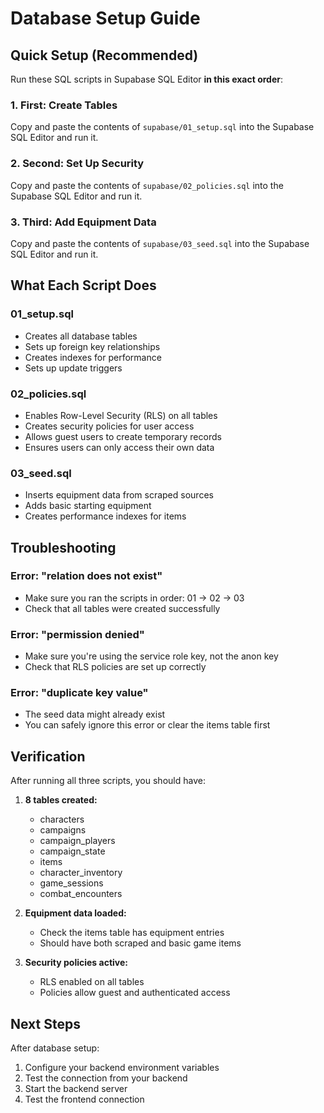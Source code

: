 # Database Setup Guide

## Quick Setup (Recommended)

Run these SQL scripts in Supabase SQL Editor **in this exact order**:

### 1. First: Create Tables
Copy and paste the contents of `supabase/01_setup.sql` into the Supabase SQL Editor and run it.

### 2. Second: Set Up Security
Copy and paste the contents of `supabase/02_policies.sql` into the Supabase SQL Editor and run it.

### 3. Third: Add Equipment Data
Copy and paste the contents of `supabase/03_seed.sql` into the Supabase SQL Editor and run it.

## What Each Script Does

### 01_setup.sql
- Creates all database tables
- Sets up foreign key relationships
- Creates indexes for performance
- Sets up update triggers

### 02_policies.sql
- Enables Row-Level Security (RLS) on all tables
- Creates security policies for user access
- Allows guest users to create temporary records
- Ensures users can only access their own data

### 03_seed.sql
- Inserts equipment data from scraped sources
- Adds basic starting equipment
- Creates performance indexes for items

## Troubleshooting

### Error: "relation does not exist"
- Make sure you ran the scripts in order: 01 → 02 → 03
- Check that all tables were created successfully

### Error: "permission denied"
- Make sure you're using the service role key, not the anon key
- Check that RLS policies are set up correctly

### Error: "duplicate key value"
- The seed data might already exist
- You can safely ignore this error or clear the items table first

## Verification

After running all three scripts, you should have:

1. **8 tables created:**
   - characters
   - campaigns
   - campaign_players
   - campaign_state
   - items
   - character_inventory
   - game_sessions
   - combat_encounters

2. **Equipment data loaded:**
   - Check the items table has equipment entries
   - Should have both scraped and basic game items

3. **Security policies active:**
   - RLS enabled on all tables
   - Policies allow guest and authenticated access

## Next Steps

After database setup:
1. Configure your backend environment variables
2. Test the connection from your backend
3. Start the backend server
4. Test the frontend connection
